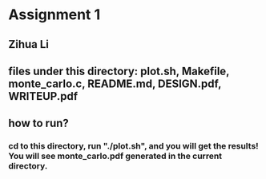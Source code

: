 # Assignment 1

## Zihua Li

## files under this directory: plot.sh, Makefile, monte_carlo.c, README.md, DESIGN.pdf, WRITEUP.pdf


## how to run?
### cd to this directory, run "./plot.sh", and you will get the results! You will see monte_carlo.pdf generated in the current directory.
